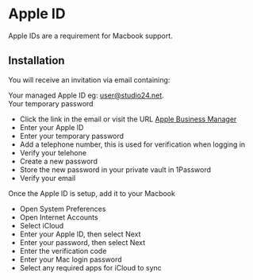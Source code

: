 # Apple ID
Apple IDs are a requirement for Macbook support. 
## Installation
You will receive an invitation via email containing: 

Your managed Apple ID eg: user@studio24.net.  
Your temporary password


* Click the link in the email or visit the URL [Apple Business Manager](https://business.apple.com)
* Enter your Apple ID
* Enter your temporary password
* Add a telephone number, this is used for verification when logging in
* Verify your telehone
* Create a new password
* Store the new password in your private vault in 1Password
* Verify your email

Once the Apple ID is setup, add it to your Macbook
* Open System Preferences
* Open Internet Accounts
* Select iCloud
* Enter your Apple ID, then select Next
* Enter your password, then select Next
* Enter the verification code
* Enter your Mac login password
* Select any required apps for iCloud to sync

